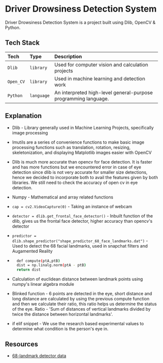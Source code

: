 
# Driver Drowsiness Detection System

Driver Drowsiness Detection System is a project built using Dlib, OpenCV & Python. 


## Tech Stack

| Tech | Type     | Description                |
| :-------- | :------- | :------------------------- |
| `Dlib` | `library` | Used for computer vision and calculation projects |
| `Open_CV` | `library` | Used in machine learning and detection work |
| `Python` | `language` |  An interpreted high-level general-purpose programming language. |

## Explanation

- Dlib - Library generally used in Machine Learning Projects, specifically image processing

- Imutils are a series of convenience functions to make basic image processing functions such as translation, rotation, resizing, skeletonization, and displaying Matplotlib images easier with OpenCV

- Dlib is much more accurate than opencv for face detection. It is faster and has more functions but we encountered error in case of eye detection since dlib is not very accurate for smaller size detections, hence we decided to incorporate both to avail the features given by both libraries. We still need to check the accuracy of open cv in eye detection. 

- Numpy - Mathematical and array related functions

- ```cap = cv2.VideoCapture(0)```  - Taking an instance of webcam

- ```detector = dlib.get_frontal_face_detector()``` - Inbuilt function of the dlib, gives us the frontal face detector, higher accuracy than opencv's detector

- ```predictor = dlib.shape_predictor("shape_predictor_68_face_landmarks.dat")``` - Used to detect the 68 facial landmarks, used in snapchat filters and Augamented Reality

- ```bash
	def compute(ptA,ptB)
	dist = np.linalg.norm(ptA - ptB)
	return dist
	```
- Calculation of euclidean distance between landmark points using numpy's linear algebra module

- Blinked function - 6 points are detected in the eye, short distance and long distance are calculated by using the previous compute function and then we calculate their ratio, this ratio helps us determine the status of the eye. Ratio - 'Sum of distances of vertical landmarks divided by twice the distance between horizontal landmarks'. 

- if elif snippet - We use the research based experimental values to determine what condition is the person's eye in.
## Resources

- [68-landmark detector data](http://dlib.net/files/shape_predictor_68_face_landmarks.dat.bz2)

